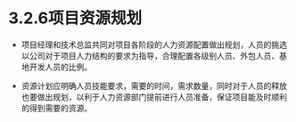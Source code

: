 # 3.2.6项目资源规划

- 项目经理和技术总监共同对项目各阶段的人力资源配置做出规划，人员的挑选以公司对于项目人力结构的要求为指导，合理配置各级别人员、外包人员、基地开发人员的比例。 

- 资源计划应明确人员技能要求，需要的时间，需求数量，同时对于人员的释放也要做出规划，以利于人力资源部门提前进行人员准备，保证项目能及时顺利的得到需要的资源。
